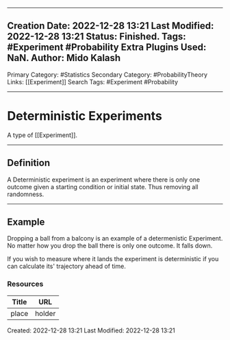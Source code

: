 
---
Creation Date: 2022-12-28 13:21
Last Modified: 2022-12-28 13:21
Status: Finished.
Tags: #Experiment #Probability 
Extra Plugins Used: NaN.
Author: Mido Kalash
---

Primary Category: #Statistics 
Secondary Category: #ProbabilityTheory 
Links: [[Experiment]]
Search Tags: #Experiment #Probability 

---
# Deterministic Experiments 

A type of [[Experiment]].


---
## Definition

A Deterministic experiment is an experiment where there is only one outcome given a starting condition or initial state. Thus removing all randomness.

---
## Example

Dropping a ball from a balcony is an example of a determenistic Experiment. No matter how you drop the ball there is only one outcome. It falls down.

If you wish to measure where it lands the experiment is deterministic if you can calculate its' trajectory ahead of time.


### Resources

| **Title** | **URL** |
| ----- | ---- |
| place | holder |



Created: 2022-12-28 13:21
Last Modified: 2022-12-28 13:21